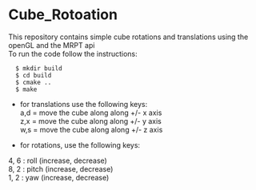# Cube_Rotoation

This repository contains simple cube rotations and translations using the openGL and the MRPT api <br/>
To run the code follow the instructions:

```
  $ mkdir build
  $ cd build
  $ cmake ..
  $ make 
```

* for translations use the following keys:  <br/>
a,d = move the cube along along +/- x axis  <br/>
z,x = move the cube along along +/- y axis  <br/>
w,s = move the cube along along +/- z axis  <br/>

* for rotations, use the following keys:

4, 6 : roll (increase, decrease)  <br/>
8, 2 : pitch (increase, decrease) <br/>
1, 2 : yaw (increase, decrease)   <br/>
